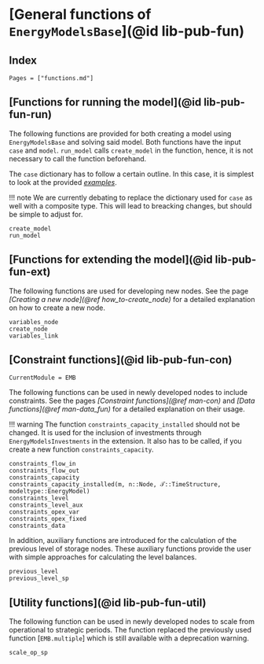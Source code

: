 # [General functions of `EnergyModelsBase`](@id lib-pub-fun)

## Index

```@index
Pages = ["functions.md"]
```

## [Functions for running the model](@id lib-pub-fun-run)

The following functions are provided for both creating a model using `EnergyModelsBase` and solving said model.
Both functions have the input `case` and `model`.
`run_model` calls `create_model` in the function, hence, it is not necessary to call the function beforehand.

The `case` dictionary has to follow a certain outline.
In this case, it is simplest to look at the provided *[examples](https://github.com/EnergyModelsX/EnergyModelsBase.jl/tree/main/examples)*.

!!! note
    We are currently debating to replace the dictionary used for `case` as well with a composite type.
    This will lead to breacking changes, but should be simple to adjust for.

```@docs
create_model
run_model
```

## [Functions for extending the model](@id lib-pub-fun-ext)

The following functions are used for developing new nodes.
See the page *[Creating a new node](@ref how_to-create_node)* for a detailed explanation on how to create a new node.

```@docs
variables_node
create_node
variables_link
```

## [Constraint functions](@id lib-pub-fun-con)

```@meta
CurrentModule = EMB
```

The following functions can be used in newly developed nodes to include constraints.
See the pages *[Constraint functions](@ref man-con)* and *[Data functions](@ref man-data_fun)* for a detailed explanation on their usage.

!!! warning
    The function `constraints_capacity_installed` should not be changed.
    It is used for the inclusion of investments through `EnergyModelsInvestments` in the extension.
    It also has to be called, if you create a new function `constraints_capacity`.

```@docs
constraints_flow_in
constraints_flow_out
constraints_capacity
constraints_capacity_installed(m, n::Node, 𝒯::TimeStructure, modeltype::EnergyModel)
constraints_level
constraints_level_aux
constraints_opex_var
constraints_opex_fixed
constraints_data
```

In addition, auxiliary functions are introduced for the calculation of the previous level of storage nodes.
These auxiliary functions provide the user with simple approaches for calculating the level balances.

```@docs
previous_level
previous_level_sp
```

## [Utility functions](@id lib-pub-fun-util)

The following function can be used in newly developed nodes to scale from operational to strategic periods.
The function replaced the previously used function [`EMB.multiple`] which is still available with a deprecation warning.

```@docs
scale_op_sp
```
